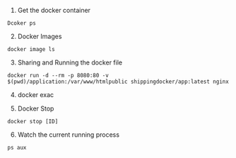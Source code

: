 1. Get the docker container
```
Dcoker ps
```
2. Docker Images
```
docker image ls
```
3. Sharing and Running the docker file
```
docker run -d --rm -p 8080:80 -v $(pwd)/application:/var/www/htmlpublic shippingdocker/app:latest nginx
```
4. docker exac

5. Docker Stop
```
docker stop [ID]
```
6. Watch the current running process
```
ps aux
```

